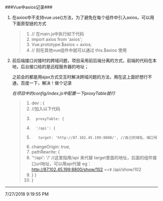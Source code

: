 ###Vue中axios记录###
1. 在axios中不支持vue.use()方法，为了避免在每个组件中引入axios，可以用下面原型链的方式
	
	>1. // 在main.js中执行如下代码
	>2. import axios from 'axios';
	>3. Vue.prototype.$axios = axios;
	>4. // 则在其他vue组件中就可以通过 this.$axios 使用

2. 前后端接口对接时的跨域问题，项目采用前后端分离的方式，前端的代码在本地，后台接口给的是远程服务器的地址；

	之前会的都是用ajax方式交互时解决跨域问题的方法，用在这上面好想行不通，百度一下，解决！做个记录

	*在项目中的config/index.js中配置一下proxyTable就行*
	> 1. dev : {
	> 2. //加入以下代码
	> 3.       proxyTable: {
	> 4.       '/api': {
	> 5.        target: 'http://87.102.45.199:8800/', //自己的域名，端口号
	> 6.  changeOrigin: true,
	> 7. pathRewrite: {
	> 8. '^/api': '/'  //这里指用/api 来代替 target里面的地址，后面的组件接口url地址，可以用api代替 eg：http://87.102.45.199:8800/show/102 ==》 /api/show/102
	> 9. } }
	> 10. }


----
7/27/2018 9:19:55 PM 




				


